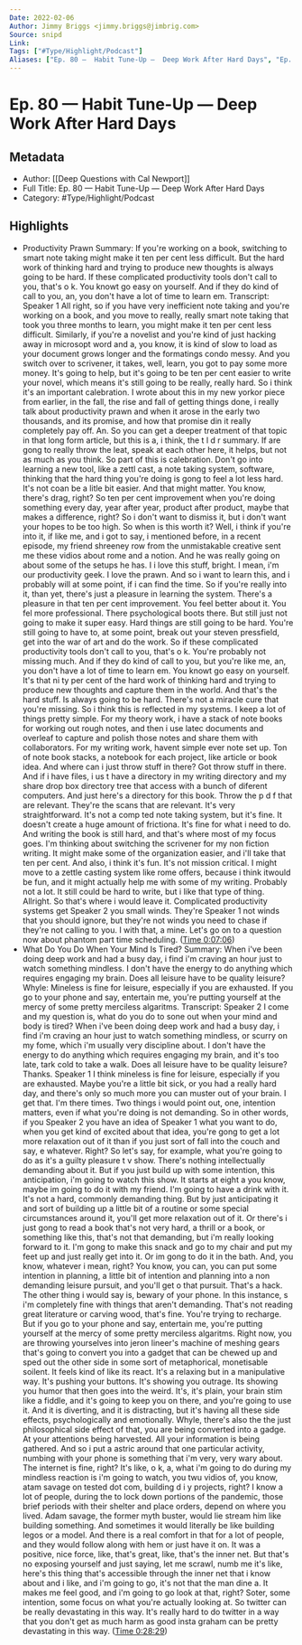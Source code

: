 ```yaml
---
Date: 2022-02-06
Author: Jimmy Briggs <jimmy.briggs@jimbrig.com>
Source: snipd
Link: 
Tags: ["#Type/Highlight/Podcast"]
Aliases: ["Ep. 80 —  Habit Tune-Up —  Deep Work After Hard Days", "Ep. 80 —  Habit Tune-Up —  Deep Work After Hard Days"]
---
```

# Ep. 80 —  Habit Tune-Up —  Deep Work After Hard Days

## Metadata
- Author: [[Deep Questions with Cal Newport]]
- Full Title: Ep. 80 —  Habit Tune-Up —  Deep Work After Hard Days
- Category: #Type/Highlight/Podcast

## Highlights
- Productivity Prawn
  Summary:
  If you're working on a book, switching to smart note taking might make it ten per cent less difficult. But the hard work of thinking hard and trying to produce new thoughts is always going to be hard. If these complicated productivity tools don't call to you, that's o k. You knowt go easy on yourself. And if they do kind of call to you, an, you don't have a lot of time to learn em.
  Transcript:
  Speaker 1
  All right, so if you have very inefficient note taking and you're working on a book, and you move to really, really smart note taking that took you three months to learn, you might make it ten per cent less difficult. Similarly, if you're a novelist and you're kind of just hacking away in microsopt word and a, you know, it is kind of slow to load as your document grows longer and the formatings condo messy. And you switch over to scrivener, it takes, well, learn, you got to pay some more money. It's going to help, but it's going to be ten per cent easier to write your novel, which means it's still going to be really, really hard. So i think it's an important calebration. I wrote about this in my new yorkor piece from earlier, in the fall, the rise and fall of getting things done, i really talk about productivity prawn and when it arose in the early two thousands, and its promise, and how that promise din it really completely pay off. An. So you can get a deeper treatment of that topic in that long form article, but this is a, i think, the t l d r summary. If are gong to really throw the leat, speak at each other here, it helps, but not as much as you think. So part of this is calebration. Don't go into learning a new tool, like a zettl cast, a note taking system, software, thinking that the hard thing you're doing is gong to feel a lot less hard. It's not coan be a litle bit easier. And that might matter. You know, there's drag, right? So ten per cent improvement when you're doing something every day, year after year, product after product, maybe that makes a difference, right? So i don't want to dismiss it, but i don't want your hopes to be too high. So when is this worth it? Well, i think if you're into it, if like me, and i got to say, i mentioned before, in a recent episode, my friend shreeney row from the unmistakable creative sent me these vidios about rome and a notion. And he was really going on about some of the setups he has. I i love this stuff, bright. I mean, i'm our productivity geek. I love the prawn. And so i want to learn this, and i probably will at some point, if i can find the time. So if you're really into it, than yet, there's just a pleasure in learning the system. There's a pleasure in that ten per cent improvement. You feel better about it. You fel more professional. There psychological boots there. But still just not going to make it super easy. Hard things are still going to be hard. You're still going to have to, at some point, break out your steven pressfield, get into the war of art and do the work. So if these complicated productivity tools don't call to you, that's o k. You're probably not missing much. And if they do kind of call to you, but you're like me, an, you don't have a lot of time to learn em. You knowt go easy on yourself. It's that ni ty per cent of the hard work of thinking hard and trying to produce new thoughts and capture them in the world. And that's the hard stuff. Is always going to be hard. There's not a miracle cure that you're missing. So i think this is reflected in my systems. I keep a lot of things pretty simple. For my theory work, i have a stack of note books for working out rough notes, and then i use latec documents and overleaf to capture and polish those notes and share them with collaborators. For my writing work, havent simple ever note set up. Ton of note book stacks, a notebook for each project, like article or book idea. And where can i just throw stuff in there? Got throw stuff in there. And if i have files, i us t have a directory in my writing directory and my share drop box directory tree that access with a bunch of diferent computers. And just here's a directory for this book. Throw the p d f that are relevant. They're the scans that are relevant. It's very straightforward. It's not a comp ted note taking system, but it's fine. It doesn't create a huge amount of frictiona. It's fine for what i need to do. And writing the book is still hard, and that's where most of my focus goes. I'm thinking about switching the scrivener for my non fiction writing. It might make some of the organization easier, and i'll take that ten per cent. And also, i think it's fun. It's not mission critical. I might move to a zettle casting system like rome offers, because i think itwould be fun, and it might actually help me with some of my writing. Probably not a lot. It still could be hard to write, but i like that type of thing. Allright. So that's where i would leave it. Complicated productivity systems get
  Speaker 2
  you small winds. They're
  Speaker 1
  not winds that you should ignore, but they're not winds you need to chase if they're not calling to you. I with that, a mine. Let's go on to a question now about phantom part time scheduling. ([Time 0:07:06](https://share.snipd.com/snip/a125e97a-6f04-4787-a37f-6315f36e455b))
- What Do You Do When Your Mind Is Tired?
  Summary:
  When i've been doing deep work and had a busy day, i find i'm craving an hour just to watch something mindless. I don't have the energy to do anything which requires engaging my brain. Does all leisure have to be quality leisure? Whyle: Mineless is fine for leisure, especially if you are exhausted. If you go to your phone and say, entertain me, you're putting yourself at the mercy of some pretty merciless algaritms.
  Transcript:
  Speaker 2
  I come and my question is, what do you do to sone out when your mind and body is tired? When i've been doing deep work and had a busy day, i find i'm craving an hour just to watch something mindless, or scurry on my fome, which i'm usually very discipline about. I don't have the energy to do anything which requires engaging my brain, and it's too late, tark cold to take a walk. Does all leisure have to be quality leisure? Thanks.
  Speaker 1
  I think mineless is fine for leisure, especially if you are exhausted. Maybe you're a little bit sick, or you had a really hard day, and there's only so much more you can muster out of your brain. I get that. I'm there times. Two things i would point out, one, intention matters, even if what you're doing is not demanding. So in other words, if you
  Speaker 2
  you have an idea of
  Speaker 1
  what you want to do, when you get kind of excited about that idea, you're gong to get a lot more relaxation out of it than if you just sort of fall into the couch and say, e whatever. Right? So let's say, for example, what you're going to do as it's a guilty pleasure t v show. There's nothing intellectually demanding about it. But if you just build up with some intention, this anticipation, i'm going to watch this show. It starts at eight a you know, maybe im going to do it with my friend. I'm going to have a drink with it. It's not a hard, commonly demanding thing. But by just anticipating it and sort of building up a little bit of a routine or some special circumstances around it, you'll get more relaxation out of it. Or there's i just gong to read a book that's not very hard, a thrill or a book, or something like this, that's not that demanding, but i'm really looking forward to it. I'm gong to make this snack and go to my chair and put my feet up and just really get into it. Or im gong to do it in the bath. And, you know, whatever i mean, right? You know, you can, you can put some intention in planning, a little bit of intention and planning into a non demanding leisure pursuit, and you'll get o that pursuit. That's a hack. The other thing i would say is, bewary of your phone. In this instance, s i'm completely fine with things that aren't demanding. That's not reading great literature or carving wood, that's fine. You're trying to recharge. But if you go to your phone and say, entertain me, you're putting yourself at the mercy of some pretty merciless algaritms. Right now, you are throwing yourselves into jeron lineer's machine of meshing gears that's going to convert you into a gadget that can be chewed up and sped out the other side in some sort of metaphorical, monetisable soilent. It feels kind of like its react. It's a relaxing but in a manipulative way. It's pushing your buttons. It's showing you outrage. Its showing you humor that then goes into the weird. It's, it's plain, your brain stim like a fiddle, and it's going to keep you on there, and you're going to use it. And it is diverting, and it is distracting, but it's having all these side effects, psychologically and emotionally. Whyle, there's also the the just philosophical side effect of that, you are being converted into a gadge. At your attentions being harvested. All your information is being gathered. And so i put a astric around that one particular activity, numbing with your phone is something that i'm very, very wary about. The internet is fine, right? It's like, o k, a, what i'm going to do during my mindless reaction is i'm going to watch, you twu vidios of, you know, atam savage on tested dot com, building d i y projects, right? I know a lot of people, during the to lock down portions of the pandemic, those brief periods with their shelter and place orders, depend on where you lived. Adam savage, the former myth buster, would lie stream him like building something. And sometimes it would literally be like building legos or a model. And there is a real comfort in that for a lot of people, and they would follow along with hem or just have it on. It was a positive, nice force, like, that's great, like, that's the inner net. But that's no exposing yourself and just saying, let me scrawl, numb me it's like, here's this thing that's accessible through the inner net that i know about and i like, and i'm going to go, it's not that the man dine a. It makes me feel good, and i'm going to go look at that, right? Soter, some intention, some focus on what you're actually looking at. So twitter can be really devastating in this way. It's really hard to do twitter in a way that you don't get as much harm as good insta graham can be pretty devastating in this way. ([Time 0:28:29](https://share.snipd.com/snip/a6456ec5-9cfb-4e69-8faf-6648c507f2c1))
